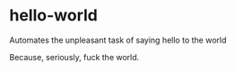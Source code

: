 # hello-world
Automates the unpleasant task of saying hello to the world

Because, seriously, fuck the world.

